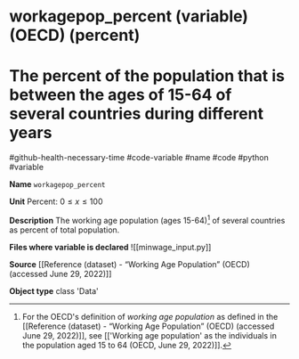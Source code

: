 # workagepop_percent (variable) (OECD) (percent)
# The percent of the population that is between the ages of 15-64 of several countries during different years
#github-health-necessary-time
#code-variable #name #code #python #variable

**Name**
`workagepop_percent`

**Unit**
Percent: $0 \leq x \leq 100$

**Description**
The working age population (ages 15-64)[^workagepop] of several countries as percent of total population.

**Files where variable is declared**
![[minwage_input.py]]

**Source**
[[Reference (dataset) - “Working Age Population” (OECD) (accessed June 29, 2022)]]

**Object type**
class 'Data'

[^workagepop]: For the OECD's definition of *working age population* as defined in the [[Reference (dataset) - “Working Age Population” (OECD) (accessed June 29, 2022)]], see [['Working age population' as the individuals in the population aged 15 to 64 (OECD, June 29, 2022)]].
